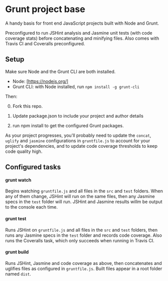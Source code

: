 # Grunt project base

A handy basis for front end JavaScript projects built with Node and Grunt.

Preconfigured to run JSHint analysis and Jasmine unit tests (with code coverage stats) before concatenating and minifying files. Also comes with Travis CI and Coveralls preconfigured.

## Setup

Make sure Node and the Grunt CLI are both installed.
- Node: [https://nodejs.org/]
- Grunt CLI: with Node installed, run `npm install -g grunt-cli`

Then:

0. Fork this repo.

0. Update package.json to include your project and author details

0. run npm install to get the configured Grunt packages.

As your project progresses, you'll probably need to update the `concat`, `uglify` and `jasmine` configurations in `gruntfile.js` to account for your project's dependencies, and to update code coverage thresholds to keep code quality high.

## Configured tasks

#### grunt watch

Begins watching `gruntfile.js` and all files in the `src` and `test` folders. When any of them change, JSHint will run on the same files, then any Jasmine specs in the `test` folder will run. JSHint and Jasmine results willm be output to the console each time.

#### grunt test

Runs JSHint on `gruntfile.js` and all files in the `src` and `test` folders, then runs any Jasmine specs in the `test` folder and records code coverage. Also runs the Coveralls task, which only succeeds when running in Travis CI.

#### grunt build

Runs JSHint, Jasmine and code coverage as above, then concatenates and uglifies files as configured in `gruntfile.js`. Built files appear in a root folder named `dist`.
